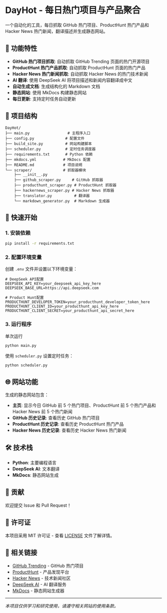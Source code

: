 # DayHot - 每日热门项目与产品聚合

一个自动化的工具，每日抓取 GitHub 热门项目、ProductHunt 热门产品和 Hacker News 热门新闻，翻译描述并生成静态网站。

## 🌟 功能特性

- **GitHub 热门项目抓取**: 自动抓取 GitHub Trending 页面的热门开源项目
- **ProductHunt 热门产品抓取**: 自动抓取 ProductHunt 页面的热门产品
- **Hacker News 热门新闻抓取**: 自动抓取 Hacker News 的热门技术新闻
- **AI 翻译**: 使用 DeepSeek AI 将项目描述和新闻内容翻译成中文
- **自动生成文档**: 生成结构化的 Markdown 文档
- **静态网站**: 使用 MkDocs 构建静态网站
- **每日更新**: 支持定时任务自动更新

## 📁 项目结构

```
DayHot/
├── main.py                 # 主程序入口
├── config.py              # 配置文件
├── build_site.py          # 网站构建脚本
├── scheduler.py           # 定时任务调度器
├── requirements.txt       # Python 依赖
├── mkdocs.yml            # MkDocs 配置
├── README.md             # 项目说明
└── scraper/              # 抓取器模块
    ├── __init__.py
    ├── github_scraper.py     # GitHub 抓取器
    ├── producthunt_scraper.py # ProductHunt 抓取器
    ├── hackernews_scraper.py # Hacker News 抓取器
    ├── translator.py          # 翻译器
    └── markdown_generator.py  # Markdown 生成器
```

## 🚀 快速开始

### 1. 安装依赖

```bash
pip install -r requirements.txt
```

### 2. 配置环境变量

创建 `.env` 文件并设置以下环境变量：

```env
# DeepSeek API配置
DEEPSEEK_API_KEY=your_deepseek_api_key_here
DEEPSEEK_BASE_URL=https://api.deepseek.com

# Product Hunt配置
PRODUCTHUNT_DEVELOPER_TOKEN=your_producthunt_developer_token_here
PRODUCTHUNT_CLIENT_ID=your_producthunt_api_key_here
PRODUCTHUNT_CLIENT_SECRET=your_producthunt_api_secret_here
```

### 3. 运行程序

单次运行

```bash
python main.py
```

使用 `scheduler.py` 设置定时任务：

```bash
python scheduler.py
```

## 🌐 网站功能

生成的静态网站包含：

- **主页**: 显示今日 GitHub 前 5 个热门项目、ProductHunt 前 5 个热门产品和 Hacker News 前 5 个热门新闻
- **GitHub 历史记录**: 查看历史 GitHub 热门项目
- **ProductHunt 历史记录**: 查看历史 ProductHunt 热门产品
- **Hacker News 历史记录**: 查看历史 Hacker News 热门新闻

## 🛠️ 技术栈

- **Python**: 主要编程语言
- **DeepSeek AI**: 文本翻译
- **MkDocs**: 静态网站生成

## 🤝 贡献

欢迎提交 Issue 和 Pull Request！

## 📄 许可证

本项目采用 MIT 许可证 - 查看 [LICENSE](LICENSE) 文件了解详情。

## 🔗 相关链接

- [GitHub Trending](https://github.com/trending) - GitHub 热门项目
- [ProductHunt](https://www.producthunt.com) - 产品发现平台
- [Hacker News](https://news.ycombinator.com) - 技术新闻社区
- [DeepSeek AI](https://www.deepseek.com) - AI 翻译服务
- [MkDocs](https://www.mkdocs.org) - 静态网站生成器

---

*本项目仅供学习和研究使用，请遵守相关网站的使用条款。*

